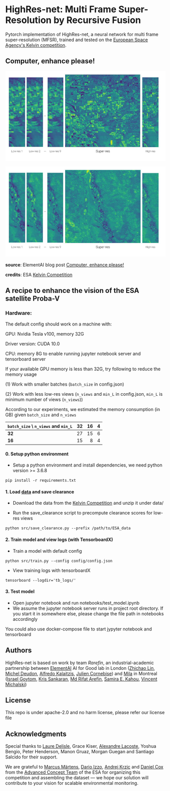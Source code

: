 # HighRes-net: Multi Frame Super-Resolution by Recursive Fusion

Pytorch implementation of HighRes-net, a neural network for multi frame super-resolution (MFSR), trained and tested on the [European Space Agency's Kelvin competition](https://kelvins.esa.int/proba-v-super-resolution/home/).

## Computer, enhance please!


![alt HRNet in action 1](Example_SR_1.jpg)

![alt HRNet in action 2](Example_SR_2.jpg)

**source**: ElementAI blog post [Computer, enhance please!](https://www.elementai.com/news/2019/computer-enhance-please)

**credits**: ESA [Kelvin Competition](https://kelvins.esa.int/proba-v-super-resolution/home/)

## A recipe to enhance the vision of the ESA satellite Proba-V

### Hardware:
The default config should work on a machine with:

GPU: Nvidia Tesla v100, memory 32G

Driver version: CUDA 10.0

CPU: memory 8G to enable running jupyter notebook server and tensorboard server

If your available GPU memory is less than 32G, try following to reduce the memory usage

(1) Work with smaller batches (`batch_size` in config.json)

(2) Work with less low-res views (`n_views` and `min_L` in config.json, `min_L` is minimum number of views (`n_views`)) 

According to our experiments, we estimated the memory consumption (in GB) given `batch_size` and `n_views` 


|   `batch_size` \ `n_views` and `min_L`|**32**| **16**| **4**|
| ----------- |:------:| -----:|  -----:|
| **32** | 27 | 15 | 6|
| **16** | 15 | 8 | 4 |



#### 0. Setup python environment
- Setup a python environment and install dependencies, we need python version >= 3.6.8

```
pip install -r requirements.txt
```

#### 1. Load [data](https://kelvins.esa.int/proba-v-super-resolution/data/) and save clearance

- Download the data from the [Kelvin Competition](https://kelvins.esa.int/proba-v-super-resolution/home/) and unzip it under data/

- Run the save_clearance script to precompute clearance scores for low-res views 

```
python src/save_clearance.py --prefix /path/to/ESA_data
```  

#### 2. Train model and view logs (with TensorboardX)

- Train a model with default config

```
python src/train.py --config config/config.json
```

- View training logs with tensorboardX

```
tensorboard --logdir='tb_logs/'
```  

#### 3. Test model

- Open jupyter notebook and run notebooks/test_model.ipynb
- We assume the jupyter notebook server runs in project root directory. If you start it in somewhere else, 
please change the file path in notebooks accordingly 


You could also use docker-compose file to start jypyter notebook and tensorboard
     	
## Authors

HighRes-net is based on work by team *Rarefin*, an industrial-academic partnership between [ElementAI](https://www.elementai.com/) AI for Good lab in London ([Zhichao Lin](https://github.com/shexiaogui), [Michel Deudon](https://github.com/MichelDeudon), [Alfredo Kalaitzis](https://twitter.com/alkalait?lang=en-gb), [Julien Cornebise](https://twitter.com/jcornebise?lang=en-gb)) and [Mila](https://mila.quebec/en/) in Montreal ([Israel Goytom](https://twitter.com/igoytom?lang=en-gb), [Kris Sankaran](http://krisrs1128.github.io/personal-site/), [Md Rifat Arefin](https://github.com/rarefin), [Samira E. Kahou](https://twitter.com/samiraekahou?lang=en), [Vincent Michalski](https://twitter.com/v_michalski?lang=en-gb))

## License
This repo is under apache-2.0 and no harm license, please refer our license file


## Acknowledgments

Special thanks to [Laure Delisle](https://twitter.com/laure_delisle?lang=en), Grace Kiser, [Alexandre Lacoste](https://twitter.com/alex_lacoste_), Yoshua Bengio, Peter Henderson, Manon Gruaz, Morgan Guegan and Santiago Salcido for their support.

We are grateful to [Marcus Märtens](https://www.esa.int/gsp/ACT/team/marcus_maertens.html), [Dario Izzo](https://www.esa.int/gsp/ACT/team/dario_izzo.html), [Andrej Krzic](https://www.esa.int/gsp/ACT/team/andrej_krzic.html) and [Daniel Cox](https://www.esa.int/gsp/ACT/team/daniel_cox.html) from the [Advanced Concept Team](http://www.esa.int/gsp/ACT/about/whoweare.html) of the ESA for organizing this competition and assembling the dataset — we hope our solution will contribute to your vision for scalable environmental monitoring.
